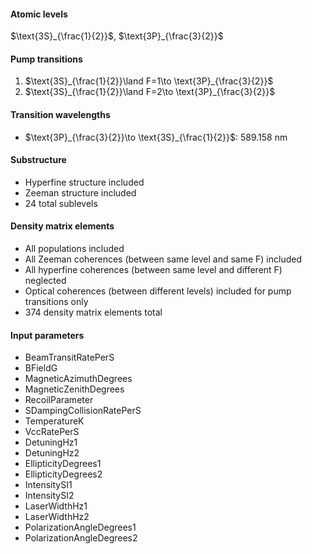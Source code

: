 #### Atomic levels
$\text{3S}_{\frac{1}{2}}$, $\text{3P}_{\frac{3}{2}}$
#### Pump transitions
1. $\text{3S}_{\frac{1}{2}}\land F=1\to \text{3P}_{\frac{3}{2}}$
1. $\text{3S}_{\frac{1}{2}}\land F=2\to \text{3P}_{\frac{3}{2}}$
#### Transition wavelengths
- $\text{3P}_{\frac{3}{2}}\to \text{3S}_{\frac{1}{2}}$: 589.158 nm
#### Substructure
- Hyperfine structure included
- Zeeman structure included
- 24 total sublevels
#### Density matrix elements
- All populations included
- All Zeeman coherences (between same level and same F) included
- All hyperfine coherences (between same level and different F) neglected
- Optical coherences (between different levels) included for pump transitions only
- 374 density matrix elements total
#### Input parameters
- BeamTransitRatePerS
- BFieldG
- MagneticAzimuthDegrees
- MagneticZenithDegrees
- RecoilParameter
- SDampingCollisionRatePerS
- TemperatureK
- VccRatePerS
- DetuningHz1
- DetuningHz2
- EllipticityDegrees1
- EllipticityDegrees2
- IntensitySI1
- IntensitySI2
- LaserWidthHz1
- LaserWidthHz2
- PolarizationAngleDegrees1
- PolarizationAngleDegrees2
